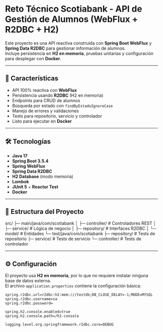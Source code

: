 # Reto Técnico Scotiabank - API de Gestión de Alumnos (WebFlux + R2DBC + H2)

Este proyecto es una API reactiva construida con **Spring Boot WebFlux** y **Spring Data R2DBC** para gestionar información de alumnos.  
Incluye persistencia en **H2 en memoria**, pruebas unitarias y configuración para desplegar con **Docker**.

---

## 📜 Características
- API 100% reactiva con **WebFlux**
- Persistencia usando **R2DBC** (H2 en memoria)
- Endpoints para CRUD de alumnos
- Búsqueda por estado con `findByEstadoIgnoreCase`
- Manejo de errores y validaciones
- Tests para repositorio, servicio y controlador
- Listo para ejecutar en **Docker**

---

## 🛠 Tecnologías
- **Java 17**
- **Spring Boot 3.5.4**
- **Spring WebFlux**
- **Spring Data R2DBC**
- **H2 Database** (modo memoria)
- **Lombok**
- **JUnit 5** + **Reactor Test**
- **Docker**

---

## 📂 Estructura del Proyecto
src/
├─ main/java/com/scotiabank
│ ├─ controller/ # Controladores REST
│ ├─ service/ # Lógica de negocio
│ ├─ repository/ # Interfaces R2DBC
│ └─ model/ # Entidades
└─ test/java/com/scotiabank
├─ repository/ # Tests de repositorio
├─ service/ # Tests de servicio
└─ controller/ # Tests de controlador


---

## ⚙ Configuración
El proyecto usa **H2 en memoria**, por lo que no requiere instalar ninguna base de datos externa.  
El archivo `application.properties` contiene la configuración básica:

```properties
spring.r2dbc.url=r2dbc:h2:mem:///testdb;DB_CLOSE_DELAY=-1;MODE=MYSQL
spring.r2dbc.username=sa
spring.r2dbc.password=

spring.h2.console.enabled=true
spring.h2.console.path=/h2-console

logging.level.org.springframework.r2dbc.core=DEBUG


